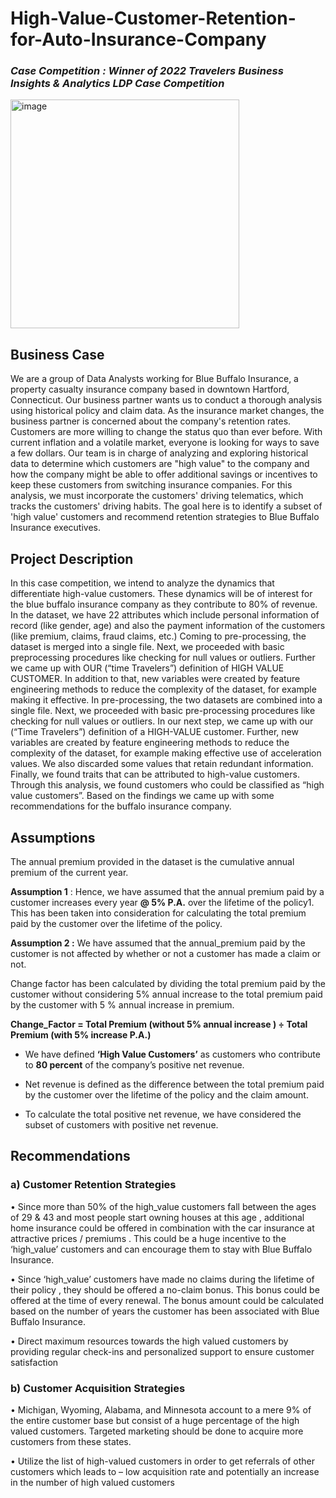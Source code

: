 # High-Value-Customer-Retention-for-Auto-Insurance-Company

### _Case Competition : Winner of 2022 Travelers Business Insights & Analytics LDP Case Competition_

<img width="366" alt="image" src="https://user-images.githubusercontent.com/70052374/224926401-2273b8a2-e108-478f-87d8-f4c850e0fc8e.png">

## **Business Case**

We are a group of Data Analysts working for Blue Buffalo Insurance, a property casualty insurance company 
based in downtown Hartford, Connecticut. Our business partner wants us to conduct a thorough analysis using 
historical policy and claim data. As the insurance market changes, the business partner is concerned about the 
company's retention rates. Customers are more willing to change the status quo than ever before. With current 
inflation and a volatile market, everyone is looking for ways to save a few dollars. Our team is in charge of 
analyzing and exploring historical data to determine which customers are "high value" to the company and 
how the company might be able to offer additional savings or incentives to keep these customers from 
switching insurance companies. For this analysis, we must incorporate the customers' driving telematics, which 
tracks the customers' driving habits. The goal here is to identify a subset of 'high value' customers and 
recommend retention strategies to Blue Buffalo Insurance executives.


## **Project Description**

In this case competition, we intend to analyze the dynamics that differentiate high-value customers. These 
dynamics will be of interest for the blue buffalo insurance company as they contribute to 80% of revenue.
In the dataset, we have 22 attributes which include personal information of record (like gender, age) and 
also the payment information of the customers (like premium, claims, fraud claims, etc.)
Coming to pre-processing, the dataset is merged into a single file. Next, we proceeded with basic 
preprocessing procedures like checking for null values or outliers. Further we came up with OUR (“time 
Travelers”) definition of HIGH VALUE CUSTOMER. In addition to that, new variables were created by 
feature engineering methods to reduce the complexity of the dataset, for example making it effective.
In pre-processing, the two datasets are combined into a single file. Next, we proceeded with basic pre-processing procedures like checking for null values or outliers.
In our next step, we came up with our (“Time Travelers”) definition of a HIGH-VALUE customer. Further, 
new variables are created by feature engineering methods to reduce the complexity of the dataset, for 
example making effective use of acceleration values. We also discarded some values that retain redundant 
information.
Finally, we found traits that can be attributed to high-value customers. Through this analysis, we found 
customers who could be classified as “high value customers”. Based on the findings we came up with 
some recommendations for the buffalo insurance company.

## **Assumptions**

The annual premium provided in the dataset is the cumulative annual premium of the current year.

**Assumption 1** : Hence, we have assumed that the annual premium paid by a customer increases every 
year **@ 5% P.A.** over the lifetime of the policy1. This has been taken into consideration for calculating the 
total premium paid by the customer over the lifetime of the policy. 

**Assumption 2 :** We have assumed that the annual_premium paid by the customer is not affected by 
whether or not a customer has made a claim or not.

Change factor has been calculated by dividing the total premium paid by the customer without 
considering 5% annual increase to the total premium paid by the customer with 5 % annual increase in 
premium.


**Change_Factor = Total Premium (without 5% annual increase ) ÷
Total Premium (with 5% increase P.A.)**




* We have defined **‘High Value Customers’** as customers who contribute to **80 percent** of the company’s 
positive net revenue.

* Net revenue is defined as the difference between the total premium paid by the 
customer over the lifetime of the policy and the claim amount. 

* To calculate the total positive net revenue, we have considered the subset of customers with positive net 
revenue.

## **Recommendations**


### **a) Customer Retention Strategies**

• Since more than 50% of the high_value customers fall between the ages of 29 & 43 and 
most people start owning houses at this age , additional home insurance could be offered 
in combination with the car insurance at attractive prices / premiums . This could be a 
huge incentive to the ‘high_value’ customers and can encourage them to stay with Blue 
Buffalo Insurance.

• Since ‘high_value’ customers have made no claims during the lifetime of their policy , they 
should be offered a no-claim bonus. This bonus could be offered at the time of every 
renewal. The bonus amount could be calculated based on the number of years the 
customer has been associated with Blue Buffalo Insurance.

• Direct maximum resources towards the high valued customers by providing regular 
check-ins and personalized support to ensure customer satisfaction




### **b) Customer Acquisition Strategies**

• Michigan, Wyoming, Alabama, and Minnesota account to a mere 9% of the entire 
customer base but consist of a huge percentage of the high valued customers. Targeted 
marketing should be done to acquire more customers from these states.

• Utilize the list of high-valued customers in order to get referrals of other customers which 
leads to – low acquisition rate and potentially an increase in the number of high valued 
customers
